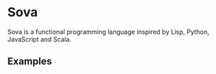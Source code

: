 # Sova

Sova is a functional programming language inspired by Lisp, Python, JavaScript and Scala.

## Examples
